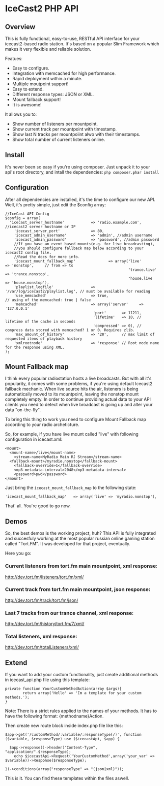 # IceCast2 PHP API

## Overview
This is fully functional, easy-to-use, RESTful API interface for your icecast2-based radio station.
It's based on a popular Slim Framework which makes it very flexible and reliable solution.

Featues:
* Easy to configure.
* Integration with memcached for high performance.
* Rapid deployment within a minute.
* Multiple moutpoint support!
* Easy to extend.
* Different response types: JSON or XML.
* Mount fallback support!
* It is awesome!

It allows you to:
* Show number of listeners per mountpoint.
* Show current track per mountpoint with timestamp.
* Show last N tracks per mountpoiint alwo with their timestamps.
* Show total number of current listeners online.

## Install
It's never been so easy if you're using composer.
Just unpack it to your api's root directory, and intall the dependencies:
```php composer.phar install```

## Configuration
After all dependencies are installed, it's the time to configure our new API.
Well, it's pretty simple, just edit the $config array:
```
//IceCast API Config
$config = array(
  'icecast_server_hostname'			   => 'radio.example.com', //icecast2 server hostname or IP
	'icecast_server_port'			   => 80, 
	'icecast_admin_username' 		   => 'admin', //admin username
	'icecast_admin_password' 		   => 'password', //admin password
	//If you have an event based mounts(e.g. for live broadcasting), 
	//you should configure fallback map below according to your icecast2 config file.
	//Read the docs for more info.
	'icecast_mount_fallback_map'               => array('live'        => 'nonstop',     // from => to
	                                                    'trance.live' => 'trance.nonstop',
	                                                    'house.live	  => 'house.nonstop'),
	'playlist_logfile' 		           => '/var/log/icecast2/playlist.log', // must be available for reading
	'use_memcached' 		           => true,                             // using of the memcached: true | false
	'memcached' 			           => array('server'     => '127.0.0.1'
										'port'       => 11211, 
										'lifetime'   => 10, // lifetime of the cache in seconds
										'compressed' => 0), // compress data stored with memcached? 1 or 0. Requires zlib.
	'max_amount_of_history'			   => '20',      // max limit of requested items of playback history
	'xmlrootnode'			           => 'response' // Root node name for the response using XML.
);
```
## Mount Fallback map
I think every popular radiostation hosts a live broadcasts. But with all it's popularity, it comes with some problems, if you're using default Icecast2 fallback mechanic.
When live source hits the air, listeners is being automatically moved to its mountpoint, leaving the nonstop mount completely empty.
In order to continue providing actual data to your API clients you need to detect when live broadcast is going up and alter your data "on-the-fly".

To bring this thing to work you need to configure Mount Fallback map according to your radio archeticture.

So, for example, if you have live mount called "live" with following configuration in icecast.xml:
```
<mount>
  <mount-name>/live</mount-name>
	<stream-name>MyRadio Main RJ Stream</stream-name>
  <fallback-mount>/myradio.nonstop</fallback-mount>
	<fallback-override>1</fallback-override>
	<mp3-metadata-interval>2048</mp3-metadata-interval>
	<password>pwd</password>
</mount>
```
Just bring the `icecast_mount_fallback_map` to the following state:
```
'icecast_mount_fallback_map'   => array('live' => 'myradio.nonstop'),
```
That' all. You're good to go now.

## Demos
So, the best demos is the working project, huh?
This API is fully integrated and succesfuly working at the most popular russian 
online gaming station called "Tort.FM". It was developed for that project, eventually.

Here you go:
### Current listeners from tort.fm main mountpoint, xml response:
<http://dev.tort.fm/listeners/tort.fm/xml/>
### Current track from tort.fm main mountpoint, json response:
<http://dev.tort.fm/track/tort.fm/json/>
### Last 7 tracks from our trance channel, xml response:
<http://dev.tort.fm/history/tort.fm/7/xml/>
### Total listeners, xml response:
<http://dev.tort.fm/totalListeners/xml/>

## Extend
If you want to add your custom functionality, just create additional methods in icecast_api.php file using this template:
```
private function YourCustomMethodAction(array $args){
		return array('Hello' => 'Im a template for your custom methods.');
} 
```
Note: There is a strict rules applied to the names of your methods. It has to have the following format: {methodname}Action.

Then create new route block inside index.php file like this:
```
$app->get('/customMethod/:variable/:responseType(/)', function ($variable, $responseType) use ($icecastApi, $app) {

  $app->response()->header("Content-Type", "application/".$responseType);
	echo $icecastApi->Request('YourCustomMethod',array('your_var' => $variable))->Response($responseType);
	
})->conditions(array("responseType" => "(json|xml)"));
```
This is it. You can find these templates within the files aswell.

